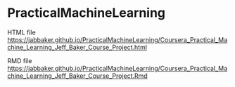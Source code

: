 # PracticalMachineLearning

HTML file
<https://jabbaker.github.io/PracticalMachineLearning/Coursera_Practical_Machine_Learning_Jeff_Baker_Course_Project.html>

RMD file
<https://jabbaker.github.io/PracticalMachineLearning/Coursera_Practical_Machine_Learning_Jeff_Baker_Course_Project.Rmd>
